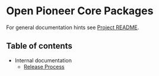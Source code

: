 # Open Pioneer Core Packages

For general documentation hints see [Project README](../README.md).

## Table of contents

-   Internal documentation
    -   [Release Process](./internals/Releasing.md)
